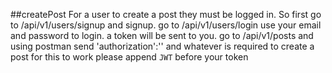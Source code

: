 ##createPost 
For a user to create a post they must be logged in.
So first go to /api/v1/users/signup and signup.
 go to /api/v1/users/login use your email and password to login.
a token will be sent to you.
go to /api/v1/posts and using postman send 
'authorization':'<your token here>' and whatever is required to create a post 
for this to work please append `JWT` before your token 
